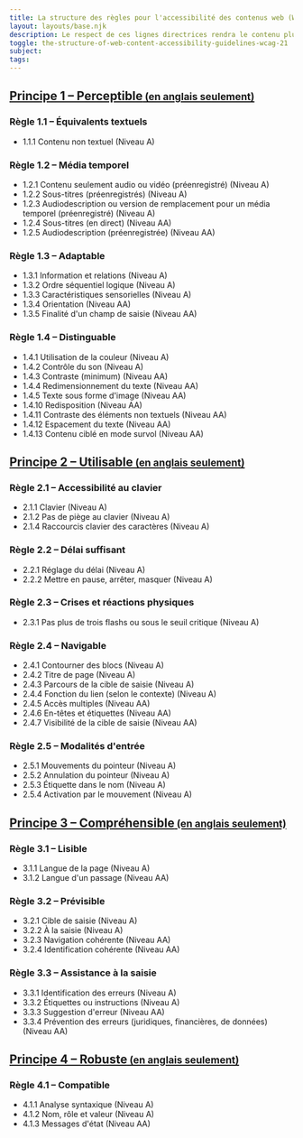 ```yaml
---
title: La structure des règles pour l'accessibilité des contenus web (WCAG) 2.1
layout: layouts/base.njk
description: Le respect de ces lignes directrices rendra le contenu plus accessible à un plus grand nombre de personnes handicapées, y compris les aménagements pour la cécité et la basse vision, la surdité et la perte d'audition, les mouvements limités, les troubles de la parole, la photosensibilité et les combinaisons de ceux-ci, ainsi que certains aménagements pour les troubles de l'apprentissage et les limitations cognitives ; mais il ne répondra pas à tous les besoins des utilisateurs souffrant de ces handicaps.
toggle: the-structure-of-web-content-accessibility-guidelines-wcag-21
subject:
tags:
---
```


## <a href="https://www.w3.org/TR/WCAG21/#perceivable" hreflang="en">Principe 1 – Perceptible<small> (en anglais seulement)</small></a>

### Règle 1.1 – Équivalents textuels

- 1.1.1 Contenu non textuel (Niveau A)

### Règle 1.2 – Média temporel

- 1.2.1 Contenu seulement audio ou vidéo (préenregistré) (Niveau A)
- 1.2.2 Sous-titres (préenregistrés) (Niveau A)
- 1.2.3 Audiodescription ou version de remplacement pour un média temporel (préenregistré) (Niveau A)
- 1.2.4 Sous-titres (en direct) (Niveau AA)
- 1.2.5 Audiodescription (préenregistrée) (Niveau AA)

### Règle 1.3 – Adaptable

- 1.3.1 Information et relations (Niveau A)
- 1.3.2 Ordre séquentiel logique (Niveau A)
- 1.3.3 Caractéristiques sensorielles (Niveau A)
- 1.3.4 Orientation (Niveau AA)
- 1.3.5 Finalité d'un champ de saisie (Niveau AA)

### Règle 1.4 – Distinguable

- 1.4.1 Utilisation de la couleur (Niveau A)
- 1.4.2 Contrôle du son (Niveau A)
- 1.4.3 Contraste (minimum) (Niveau AA)
- 1.4.4 Redimensionnement du texte (Niveau AA)
- 1.4.5 Texte sous forme d'image (Niveau AA)
- 1.4.10 Redisposition (Niveau AA)
- 1.4.11 Contraste des éléments non textuels (Niveau AA)
- 1.4.12 Espacement du texte (Niveau AA)
- 1.4.13 Contenu ciblé en mode survol (Niveau AA)

## <a href="https://www.w3.org/TR/WCAG21/#operable" hreflang="en">Principe 2 – Utilisable<small> (en anglais seulement)</small></a>

### Règle 2.1 – Accessibilité au clavier

- 2.1.1 Clavier (Niveau A)
- 2.1.2 Pas de piège au clavier (Niveau A)
- 2.1.4 Raccourcis clavier des caractères (Niveau A)

### Règle 2.2 – Délai suffisant

- 2.2.1 Réglage du délai (Niveau A)
- 2.2.2 Mettre en pause, arrêter, masquer (Niveau A)

### Règle 2.3 – Crises et réactions physiques

- 2.3.1 Pas plus de trois flashs ou sous le seuil critique (Niveau A)

### Règle 2.4 – Navigable

- 2.4.1 Contourner des blocs (Niveau A)
- 2.4.2 Titre de page (Niveau A)
- 2.4.3 Parcours de la cible de saisie (Niveau A)
- 2.4.4 Fonction du lien (selon le contexte) (Niveau A)
- 2.4.5 Accès multiples (Niveau AA)
- 2.4.6 En-têtes et étiquettes (Niveau AA)
- 2.4.7 Visibilité de la cible de saisie (Niveau AA)

### Règle 2.5 – Modalités d'entrée

- 2.5.1 Mouvements du pointeur (Niveau A)
- 2.5.2 Annulation du pointeur (Niveau A)
- 2.5.3 Étiquette dans le nom (Niveau A)
- 2.5.4 Activation par le mouvement (Niveau A)

## <a href="https://www.w3.org/TR/WCAG21/#understandable" hreflang="en">Principe 3 – Compréhensible<small> (en anglais seulement)</small></a>

### Règle 3.1 – Lisible

- 3.1.1 Langue de la page (Niveau A)
- 3.1.2 Langue d'un passage (Niveau AA)

### Règle 3.2 – Prévisible

- 3.2.1 Cible de saisie (Niveau A)
- 3.2.2 À la saisie (Niveau A)
- 3.2.3 Navigation cohérente (Niveau AA)
- 3.2.4 Identification cohérente (Niveau AA)

### Règle 3.3 – Assistance à la saisie

- 3.3.1 Identification des erreurs (Niveau A)
- 3.3.2 Étiquettes ou instructions (Niveau A)
- 3.3.3 Suggestion d'erreur (Niveau AA)
- 3.3.4 Prévention des erreurs (juridiques, financières, de données) (Niveau AA)

## <a href="https://www.w3.org/TR/WCAG21/#robust" hreflang="en">Principe 4 – Robuste<small> (en anglais seulement)</small></a>

### Règle 4.1 – Compatible

- 4.1.1 Analyse syntaxique (Niveau A)
- 4.1.2 Nom, rôle et valeur (Niveau A)
- 4.1.3 Messages d'état (Niveau AA)
